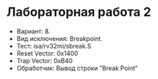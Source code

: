 # Лабораторная работа 2

* Вариант: 8.
* Вид исключения: Breakpoint.
* Тест: isa/rv32mi/sbreak.S
* Reset Vector: 0x1400
* Trap Vector: 0xB40
* Обработчик: Вывод строки "Break Point"